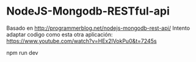 # NodeJS-Mongodb-RESTful-api
Basado en http://programmerblog.net/nodejs-mongodb-rest-api/
Intento adaptar codigo como esta otra aplicación: https://www.youtube.com/watch?v=HEx2lVokPu0&t=7245s

npm run dev